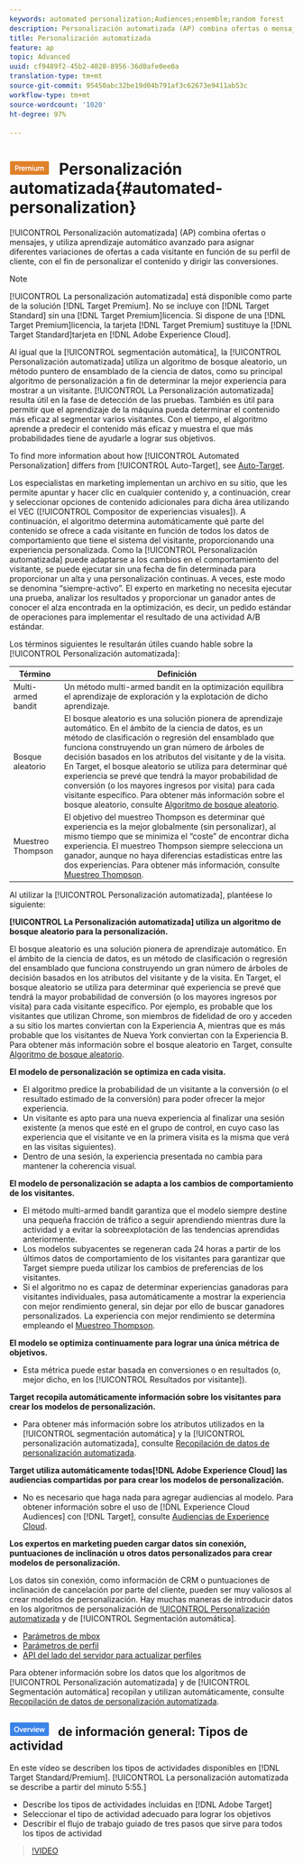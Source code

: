 ```yaml
---
keywords: automated personalization;Audiences;ensemble;random forest
description: Personalización automatizada (AP) combina ofertas o mensajes, y utiliza aprendizaje automático avanzado para asignar diferentes variaciones de ofertas a cada visitante en función de su perfil de cliente, con el fin de personalizar el contenido y dirigir las conversiones.
title: Personalización automatizada
feature: ap
topic: Advanced
uuid: cf9489f2-45b2-4028-8956-36d0afe0ee0a
translation-type: tm+mt
source-git-commit: 95450abc32be19d04b791af3c62673e9411ab53c
workflow-type: tm+mt
source-wordcount: '1020'
ht-degree: 97%

---
```



# ![PREMIUM](/help/assets/premium.png) Personalización automatizada{#automated-personalization}

[!UICONTROL Personalización automatizada] (AP) combina ofertas o mensajes, y utiliza aprendizaje automático avanzado para asignar diferentes variaciones de ofertas a cada visitante en función de su perfil de cliente, con el fin de personalizar el contenido y dirigir las conversiones.

>[!NOTE]
>
>[!UICONTROL La personalización automatizada] está disponible como parte de la solución [!DNL Target Premium]. No se incluye con [!DNL Target Standard] sin una [!DNL Target Premium]licencia. Si dispone de una [!DNL Target Premium]licencia, la tarjeta [!DNL Target Premium] sustituye la [!DNL Target Standard]tarjeta en [!DNL Adobe Experience Cloud].

Al igual que la [!UICONTROL segmentación automática], la [!UICONTROL Personalización automatizada] utiliza un algoritmo de bosque aleatorio, un método puntero de ensamblado de la ciencia de datos, como su principal algoritmo de personalización a fin de determinar la mejor experiencia para mostrar a un visitante. [!UICONTROL La Personalización automatizada] resulta útil en la fase de detección de las pruebas. También es útil para permitir que el aprendizaje de la máquina pueda determinar el contenido más eficaz al segmentar varios visitantes. Con el tiempo, el algoritmo aprende a predecir el contenido más eficaz y muestra el que más probabilidades tiene de ayudarle a lograr sus objetivos.

To find more information about how [!UICONTROL Automated Personalization] differs from [!UICONTROL Auto-Target], see [Auto-Target](/help/c-activities/auto-target/auto-target-to-optimize.md).

Los especialistas en marketing implementan un archivo en su sitio, que les permite apuntar y hacer clic en cualquier contenido y, a continuación, crear y seleccionar opciones de contenido adicionales para dicha área utilizando el VEC ([!UICONTROL Compositor de experiencias visuales]). A continuación, el algoritmo determina automáticamente qué parte del contenido se ofrece a cada visitante en función de todos los datos de comportamiento que tiene el sistema del visitante, proporcionando una experiencia personalizada. Como la [!UICONTROL Personalización automatizada] puede adaptarse a los cambios en el comportamiento del visitante, se puede ejecutar sin una fecha de fin determinada para proporcionar un alta y una personalización continuas. A veces, este modo se denomina “siempre-activo”. El experto en marketing no necesita ejecutar una prueba, analizar los resultados y proporcionar un ganador antes de conocer el alza encontrada en la optimización, es decir, un pedido estándar de operaciones para implementar el resultado de una actividad A/B estándar.

Los términos siguientes le resultarán útiles cuando hable sobre la [!UICONTROL Personalización automatizada]:

| Término | Definición |
|---|---|
| Multi-armed bandit | Un método multi-armed bandit en la optimización equilibra el aprendizaje de exploración y la explotación de dicho aprendizaje. |
| Bosque aleatorio | El bosque aleatorio es una solución pionera de aprendizaje automático. En el ámbito de la ciencia de datos, es un método de clasificación o regresión del ensamblado que funciona construyendo un gran número de árboles de decisión basados en los atributos del visitante y de la visita. En Target, el bosque aleatorio se utiliza para determinar qué experiencia se prevé que tendrá la mayor probabilidad de conversión (o los mayores ingresos por visita) para cada visitante específico. Para obtener más información sobre el bosque aleatorio, consulte  [Algoritmo de bosque aleatorio](/help/c-activities/t-automated-personalization/algo-random-forest.md). |
| Muestreo Thompson | El objetivo del muestreo Thompson es determinar qué experiencia es la mejor globalmente (sin personalizar), al mismo tiempo que se minimiza el “coste” de encontrar dicha experiencia. El muestreo Thompson siempre selecciona un ganador, aunque no haya diferencias estadísticas entre las dos experiencias. Para obtener más información, consulte [Muestreo Thompson](https://en.wikipedia.org/wiki/Thompson_sampling). |

Al utilizar la [!UICONTROL Personalización automatizada], plantéese lo siguiente:

**[!UICONTROL La Personalización automatizada] utiliza un algoritmo de bosque aleatorio para la personalización.**

El bosque aleatorio es una solución pionera de aprendizaje automático. En el ámbito de la ciencia de datos, es un método de clasificación o regresión del ensamblado que funciona construyendo un gran número de árboles de decisión basados en los atributos del visitante y de la visita. En Target, el bosque aleatorio se utiliza para determinar qué experiencia se prevé que tendrá la mayor probabilidad de conversión (o los mayores ingresos por visita) para cada visitante específico. Por ejemplo, es probable que los visitantes que utilizan Chrome, son miembros de fidelidad de oro y acceden a su sitio los martes conviertan con la Experiencia A, mientras que es más probable que los visitantes de Nueva York conviertan con la Experiencia B. Para obtener más información sobre el bosque aleatorio en Target, consulte   [Algoritmo de bosque aleatorio](/help/c-activities/t-automated-personalization/algo-random-forest.md).

**El modelo de personalización se optimiza en cada visita.**

* El algoritmo predice la probabilidad de un visitante a la conversión (o el resultado estimado de la conversión) para poder ofrecer la mejor experiencia.
* Un visitante es apto para una nueva experiencia al finalizar una sesión existente (a menos que esté en el grupo de control, en cuyo caso las experiencia que el visitante ve en la primera visita es la misma que verá en las visitas siguientes).
* Dentro de una sesión, la experiencia presentada no cambia para mantener la coherencia visual.

**El modelo de personalización se adapta a los cambios de comportamiento de los visitantes.**

* El método multi-armed bandit garantiza que el modelo siempre destine una pequeña fracción de tráfico a seguir aprendiendo mientras dure la actividad y a evitar la sobreexplotación de las tendencias aprendidas anteriormente.
* Los modelos subyacentes se regeneran cada 24 horas a partir de los últimos datos de comportamiento de los visitantes para garantizar que Target siempre pueda utilizar los cambios de preferencias de los visitantes.
* Si el algoritmo no es capaz de determinar experiencias ganadoras para visitantes individuales, pasa automáticamente a mostrar la experiencia con mejor rendimiento general, sin dejar por ello de buscar ganadores personalizados. La experiencia con mejor rendimiento se determina empleando el [Muestreo Thompson](https://en.wikipedia.org/wiki/Thompson_sampling).

**El modelo se optimiza continuamente para lograr una única métrica de objetivos.**

* Esta métrica puede estar basada en conversiones o en resultados (o, mejor dicho, en los [!UICONTROL Resultados por visitante]).

**Target recopila automáticamente información sobre los visitantes para crear los modelos de personalización.**

* Para obtener más información sobre los atributos utilizados en la [!UICONTROL segmentación automática] y la [!UICONTROL personalización automatizada], consulte [Recopilación de datos de personalización automatizada](/help/c-activities/t-automated-personalization/ap-data.md).

**Target utiliza automáticamente todas[!DNL Adobe Experience Cloud] las audiencias compartidas por para crear los modelos de personalización.**

* No es necesario que haga nada para agregar audiencias al modelo. Para obtener información sobre el uso de [!DNL Experience Cloud Audiences] con [!DNL Target], consulte [Audiencias de Experience Cloud](/help/c-integrating-target-with-mac/mmp.md).

**Los expertos en marketing pueden cargar datos sin conexión, puntuaciones de inclinación u otros datos personalizados para crear modelos de personalización.**

Los datos sin conexión, como información de CRM o puntuaciones de inclinación de cancelación por parte del cliente, pueden ser muy valiosos al crear modelos de personalización. Hay muchas maneras de introducir datos en los algoritmos de personalización de [!UICONTROL Personalización automatizada](AP) y de [!UICONTROL Segmentación automática].

* [Parámetros de mbox](/help/c-implementing-target/c-considerations-before-you-implement-target/c-methods-to-get-data-into-target/methods-to-get-data-into-target.md#concept_0069C0EFB56C4700BB33F2F35C2B9B17)
* [Parámetros de perfil](/help/c-implementing-target/c-considerations-before-you-implement-target/c-methods-to-get-data-into-target/methods-to-get-data-into-target.md#concept_0069C0EFB56C4700BB33F2F35C2B9B17)
* [API del lado del servidor para actualizar perfiles](/help/c-implementing-target/c-considerations-before-you-implement-target/c-methods-to-get-data-into-target/methods-to-get-data-into-target.md#concept_0069C0EFB56C4700BB33F2F35C2B9B17)

Para obtener información sobre los datos que los algoritmos de [!UICONTROL Personalización automatizada] y de [!UICONTROL Segmentación automática] recopilan y utilizan automáticamente, consulte [Recopilación de datos de personalización automatizada](/help/c-activities/t-automated-personalization/ap-data.md).

## ![Vídeo de capacitación sobre la insignia](/help/assets/overview.png) de información general: Tipos de actividad

En este vídeo se describen los tipos de actividades disponibles en [!DNL Target Standard/Premium]. [!UICONTROL La personalización automatizada se describe a partir del minuto 5:55.]

* Describe los tipos de actividades incluidas en [!DNL Adobe Target]
* Seleccionar el tipo de actividad adecuado para lograr los objetivos
* Describir el flujo de trabajo guiado de tres pasos que sirve para todos los tipos de actividad

>[!VIDEO](https://video.tv.adobe.com/v/17386)